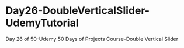 # Day26-DoubleVerticalSlider-UdemyTutorial
Day 26 of 50-Udemy 50 Days of Projects Course-Double Vertical Slider
